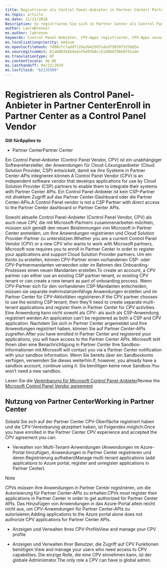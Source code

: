 ```yaml
---
title: Registrieren als Control Panel-Anbieter in Partner Center| Partner Center
ms.topic: article
ms.date: 12/11/2018
Description: So registrieren Sie sich in Partner Center als Control Panel-Anbieter
author: LauraBrenner
ms.author: labrenne
keywords: Control Panel-Anbieter, CPV-Apps registrieren, CPV-Apps verwalten
ms.localizationpriority: medium
ms.openlocfilehash: 7d00cfc7addf120a3b42597cda3758597533dd5e
ms.sourcegitcommit: b1ab80345b4e4af649fb8cc51d96d798e0791ade
ms.translationtype: HT
ms.contentlocale: de-DE
ms.lasthandoff: 04/23/2019
ms.locfileid: "62135560"
---
```

# <a name="enroll-in-partner-center-as-a-control-panel-vendor"></a><span data-ttu-id="1107b-104">Registrieren als Control Panel-Anbieter in Partner Center</span><span class="sxs-lookup"><span data-stu-id="1107b-104">Enroll in Partner Center as a Control Panel Vendor</span></span>

<span data-ttu-id="1107b-105">**Gilt für**</span><span class="sxs-lookup"><span data-stu-id="1107b-105">**Applies to**</span></span>

- <span data-ttu-id="1107b-106">Partner Center</span><span class="sxs-lookup"><span data-stu-id="1107b-106">Partner Center</span></span>

<span data-ttu-id="1107b-107">Ein Control Panel-Anbieter (Control Panel Vendor, CPV) ist ein unabhängiger Softwarehersteller, der Anwendungen für Cloud-Lösungsanbieter (Cloud Solution Provider, CSP) entwickelt, damit sie ihre Systeme in Partner Center-APIs integrieren können.</span><span class="sxs-lookup"><span data-stu-id="1107b-107">A Control Panel Vendor (CPV) is an independent software vendor that develops applications for use by Cloud Solution Provider (CSP) partners to enable them to integrate their systems with Partner Center APIs.</span></span> <span data-ttu-id="1107b-108">Ein Control Panel-Anbieter ist kein CSP-Partner mit direktem Zugriff auf das Partner Center-Dashboard oder die Partner Center-APIs.</span><span class="sxs-lookup"><span data-stu-id="1107b-108">A Control Panel vendor is not a CSP Partner with direct access to the Partner Center dashboard or Partner Center APIs.</span></span>

<span data-ttu-id="1107b-109">Sowohl aktuelle Control Panel-Anbieter (Control Panel Vendor, CPV) als auch neue CPV, die mit Microsoft-Partnern zusammenarbeiten möchten, müssen sich gemäß den neuen Bestimmungen von Microsoft in Partner Center anmelden, um Ihre Anwendungen registrieren und Cloud Solution Provider-Partner zu unterstützen.</span><span class="sxs-lookup"><span data-stu-id="1107b-109">Whether you are a current Control Panel Vendor (CPV) or a new CPV who wants to work with Microsoft partners, Microsoft now requires you to enroll in Partner Center in order to register your applications and support Cloud Solution Provider partners.</span></span> <span data-ttu-id="1107b-110">Um ein Konto zu erstellen, können CPV-Partner einen vorhandenen CSP- oder CPV-Partnermandanten verwenden oder im Rahmen des Onboarding-Prozesses einen neuen Mandanten erstellen.</span><span class="sxs-lookup"><span data-stu-id="1107b-110">To create an account, a CPV partner can either use an existing CSP partner tenant, or existing CPV tenant or can create a new tenant as part of onboarding process.</span></span> <span data-ttu-id="1107b-111">Wenn CPV-Partner sich für den vorhandenen CSP-Mandanten entscheiden, müssen sie separate mehrinstanzenfähige Anwendungen erstellen und im Partner Center für CPV-Aktivitäten registrieren.</span><span class="sxs-lookup"><span data-stu-id="1107b-111">If the CPV partner chooses to use the existing CSP tenant, then they’ll need to create separate multi-tenant applications and register them in Partner Center for CPV activities.</span></span> <span data-ttu-id="1107b-112">Eine Anwendung kann nicht sowohl als CPV- als auch als CSP-Anwendung registriert werden.</span><span class="sxs-lookup"><span data-stu-id="1107b-112">An application can’t be registered as both a CSP and CPV application.</span></span> <span data-ttu-id="1107b-113">Nachdem Sie sich in Partner Center angemeldet und Ihre Anwendungen registriert haben, können Sie auf Partner Center-APIs zugreifen.</span><span class="sxs-lookup"><span data-stu-id="1107b-113">After you have enrolled in Partner Center and registered your applications, you will have access to the Partner Center APIs.</span></span>  <span data-ttu-id="1107b-114">Microsoft teilt Ihnen über eine Benachrichtigung in Partner Center Ihre Sandbox-Informationen mit.</span><span class="sxs-lookup"><span data-stu-id="1107b-114">Microsoft will contact you via a Partner Center notification with your sandbox information.</span></span> <span data-ttu-id="1107b-115">Wenn Sie bereits über ein Sandboxkonto verfügen, verwenden Sie dieses weiterhin.</span><span class="sxs-lookup"><span data-stu-id="1107b-115">If, however, you already have a sandbox account, continue using it.</span></span> <span data-ttu-id="1107b-116">Sie benötigen keine neue Sandbox.</span><span class="sxs-lookup"><span data-stu-id="1107b-116">You won’t need a new sandbox.</span></span>   

<span data-ttu-id="1107b-117">Lesen Sie die [Vereinbarung für Microsoft Control Panel-Anbieter](https://go.microsoft.com/fwlink/?linkid=2055198)</span><span class="sxs-lookup"><span data-stu-id="1107b-117">Review the [Microsoft Control Panel Vendor agreement](https://go.microsoft.com/fwlink/?linkid=2055198)</span></span>


## <a name="working-in-partner-center"></a><span data-ttu-id="1107b-118">Nutzung von Partner Center</span><span class="sxs-lookup"><span data-stu-id="1107b-118">Working in Partner Center</span></span>
<span data-ttu-id="1107b-119">Sobald Sie sich auf der Partner Center CPV-Oberfläche registriert haben und die CPV-Vereinbarung akzeptiert haben, ist Folgendes möglich:</span><span class="sxs-lookup"><span data-stu-id="1107b-119">Once you have enrolled in the Partner Center CPV experience and accepted the CPV agreement you can:</span></span>

- <span data-ttu-id="1107b-120">Verwalten von Multi-Tenant-Anwendungen (Anwendungen im Azure-Portal hinzufügen, Anwendungen in Partner Center registrieren und deren Registrierung aufheben)</span><span class="sxs-lookup"><span data-stu-id="1107b-120">Manage multi-tenant applications (add applications to Azure portal, register and unregister applications in Partner Center).</span></span>

>[!Note] 
><span data-ttu-id="1107b-121">CPVs müssen ihre Anwendungen in Partner Center registrieren, um die Autorisierung für Partner Center-APIs zu erhalten.</span><span class="sxs-lookup"><span data-stu-id="1107b-121">CPVs must register their applications in Partner Center in order to get authorized for Partner Center APIs.</span></span> <span data-ttu-id="1107b-122">Das Hinzufügen von Anwendungen in das Azure-Portal allein reicht nicht aus, um CPV-Anwendungen für Partner Center-APIs zu autorisieren.</span><span class="sxs-lookup"><span data-stu-id="1107b-122">Adding applications to the Azure portal alone does not authorize CPV applications for Partner Center APIs.</span></span> 

- <span data-ttu-id="1107b-123">Anzeigen und Verwalten Ihres CPV-Profils</span><span class="sxs-lookup"><span data-stu-id="1107b-123">View and manage your CPV profile</span></span> 

- <span data-ttu-id="1107b-124">Anzeigen und Verwalten Ihrer Benutzer, die Zugriff auf CPV Funktionen benötigen.</span><span class="sxs-lookup"><span data-stu-id="1107b-124">View and manage your users who need access to CPV capabilities.</span></span> <span data-ttu-id="1107b-125">Die einzige Rolle, die eine CPV einnehmen kann, ist der globale Administrator.</span><span class="sxs-lookup"><span data-stu-id="1107b-125">The only role a CPV can have is global admin.</span></span>


